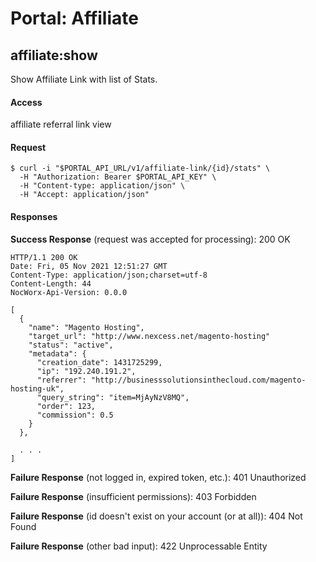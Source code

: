 # Portal: Affiliate

## affiliate:show
Show Affiliate Link with list of Stats.

#### Access
affiliate referral link view

#### Request
```
$ curl -i "$PORTAL_API_URL/v1/affiliate-link/{id}/stats" \
  -H "Authorization: Bearer $PORTAL_API_KEY" \
  -H "Content-type: application/json" \
  -H "Accept: application/json"
```

#### Responses
**Success Response** (request was accepted for processing): 200 OK
```
HTTP/1.1 200 OK
Date: Fri, 05 Nov 2021 12:51:27 GMT
Content-Type: application/json;charset=utf-8
Content-Length: 44
NocWorx-Api-Version: 0.0.0

[
  {
    "name": "Magento Hosting",
    "target_url": "http://www.nexcess.net/magento-hosting"
    "status": "active",
    "metadata": {
      "creation_date": 1431725299,
      "ip": "192.240.191.2",
      "referrer": "http://businesssolutionsinthecloud.com/magento-hosting-uk",
      "query_string": "item=MjAyNzV8MQ",
      "order": 123,
      "commission": 0.5
    }
  },

  . . .
]
```

**Failure Response** (not logged in, expired token, etc.): 401 Unauthorized

**Failure Response** (insufficient permissions): 403 Forbidden

**Failure Response** (id doesn't exist on your account (or at all)): 404 Not Found

**Failure Response** (other bad input): 422 Unprocessable Entity
